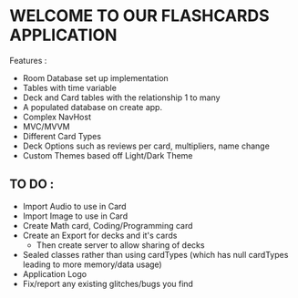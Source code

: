 # WELCOME TO OUR FLASHCARDS APPLICATION
Features : 
- Room Database set up implementation
- Tables with time variable
- Deck and Card tables with the relationship 1 to many
- A populated database on create app.
- Complex NavHost
- MVC/MVVM
- Different Card Types
- Deck Options such as reviews per card, multipliers, name change
- Custom Themes based off Light/Dark Theme

## TO DO :
- Import Audio to use in Card
- Import Image to use in Card
- Create Math card, Coding/Programming card
- Create an Export for decks and it's cards
  - Then create server to allow sharing of decks
- Sealed classes rather than using cardTypes (which has null cardTypes leading to more memory/data usage)
- Application Logo
- Fix/report any existing glitches/bugs you find



